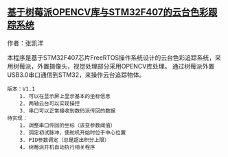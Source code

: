## [基于树莓派OPENCV库与STM32F407的云台色彩跟踪系统](https://github.com/OxfordProfessor/Stm32ObjectConcentrationDevice)
作者：张凯洋

本程序是基于STM32F407芯片FreeRTOS操作系统设计的云台色彩追踪系统，采用树莓派，外置摄像头，视觉处理部分采用OPENCV库处理。
通过树莓派外置USB3.0串口通信到STM32，来操作云台追踪物体。


    版本：V1.1
        1. 可以在显示屏上显示基本的坐标信息
        2. 两轴云台可以实现操控
        3. 串口可以正常接收到数码派传回的数据
    待实现：
        1. 调整串口传回的坐标（该变参数阈值）
        2. 调定初试脉冲，使舵机开始时位于中心位置
        3. PID参数调定（总是超出积分上限）
        4. 树莓派开机自动执行相关程序

